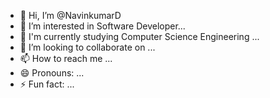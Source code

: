 - 👋 Hi, I’m @NavinkumarD
- 👀 I’m interested in Software Developer...
- 🌱 I'm currently studying Computer Science Engineering ...
- 💞️ I’m looking to collaborate on ...
- 📫 How to reach me ...
- 😄 Pronouns: ...
- ⚡ Fun fact: ...

<!---
NavinkumarD/NavinkumarD is a ✨ special ✨ repository because its `README.md` (this file) appears on your GitHub profile.
You can click the Preview link to take a look at your changes.
--->
